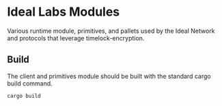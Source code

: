 # Ideal Labs Modules

Various runtime module, primitives, and pallets used by the Ideal Network and protocols that leverage timelock-encryption.

## Build

The client and primitives module should be built with the standard cargo build command.

`cargo build`

 